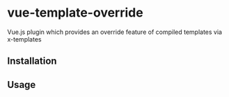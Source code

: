 # vue-template-override

Vue.js plugin which provides an override feature of compiled templates via x-templates

## Installation

## Usage